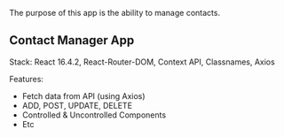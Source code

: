 The purpose of this app is the ability to manage contacts.

## Contact Manager App
Stack: React 16.4.2, React-Router-DOM, Context API, Classnames, Axios

Features:
- Fetch data from API (using Axios)
- ADD, POST, UPDATE, DELETE
- Controlled & Uncontrolled Components
- Etc
